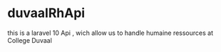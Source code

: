 # duvaalRhApi
this is a laravel 10 Api , wich allow us to handle humaine ressources at College Duvaal
